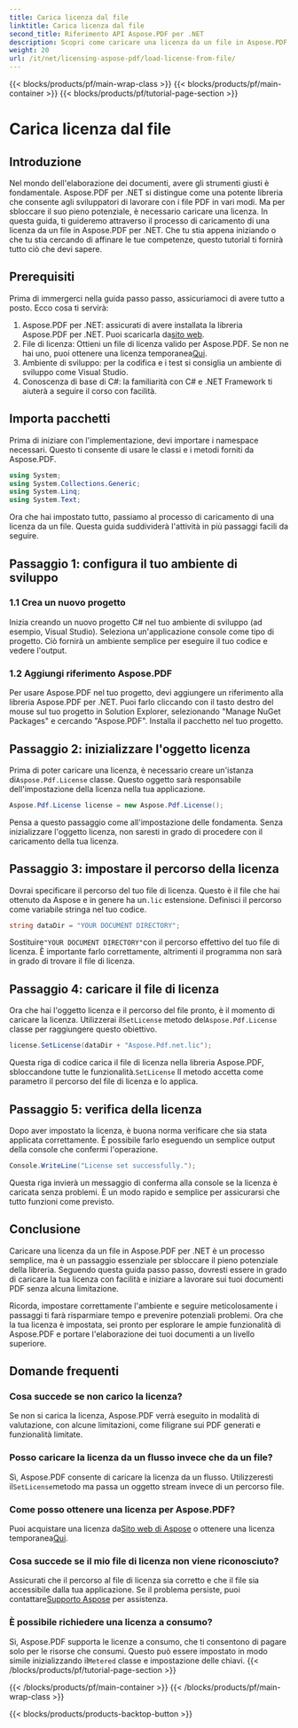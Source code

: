```yaml
---
title: Carica licenza dal file
linktitle: Carica licenza dal file
second_title: Riferimento API Aspose.PDF per .NET
description: Scopri come caricare una licenza da un file in Aspose.PDF per .NET con questa guida completa. Garantisci la piena funzionalità impostando correttamente la tua licenza.
weight: 20
url: /it/net/licensing-aspose-pdf/load-license-from-file/
---
```


{{< blocks/products/pf/main-wrap-class >}}
{{< blocks/products/pf/main-container >}}
{{< blocks/products/pf/tutorial-page-section >}}

# Carica licenza dal file

## Introduzione

Nel mondo dell'elaborazione dei documenti, avere gli strumenti giusti è fondamentale. Aspose.PDF per .NET si distingue come una potente libreria che consente agli sviluppatori di lavorare con i file PDF in vari modi. Ma per sbloccare il suo pieno potenziale, è necessario caricare una licenza. In questa guida, ti guideremo attraverso il processo di caricamento di una licenza da un file in Aspose.PDF per .NET. Che tu stia appena iniziando o che tu stia cercando di affinare le tue competenze, questo tutorial ti fornirà tutto ciò che devi sapere.

## Prerequisiti

Prima di immergerci nella guida passo passo, assicuriamoci di avere tutto a posto. Ecco cosa ti servirà:

1.  Aspose.PDF per .NET: assicurati di avere installata la libreria Aspose.PDF per .NET. Puoi scaricarla da[sito web](https://releases.aspose.com/pdf/net/).
2.  File di licenza: Ottieni un file di licenza valido per Aspose.PDF. Se non ne hai uno, puoi ottenere una licenza temporanea[Qui](https://purchase.aspose.com/temporary-license/).
3. Ambiente di sviluppo: per la codifica e i test si consiglia un ambiente di sviluppo come Visual Studio.
4. Conoscenza di base di C#: la familiarità con C# e .NET Framework ti aiuterà a seguire il corso con facilità.

## Importa pacchetti

Prima di iniziare con l'implementazione, devi importare i namespace necessari. Questo ti consente di usare le classi e i metodi forniti da Aspose.PDF.

```csharp
using System;
using System.Collections.Generic;
using System.Linq;
using System.Text;
```

Ora che hai impostato tutto, passiamo al processo di caricamento di una licenza da un file. Questa guida suddividerà l'attività in più passaggi facili da seguire.

## Passaggio 1: configura il tuo ambiente di sviluppo

### 1.1 Crea un nuovo progetto
Inizia creando un nuovo progetto C# nel tuo ambiente di sviluppo (ad esempio, Visual Studio). Seleziona un'applicazione console come tipo di progetto. Ciò fornirà un ambiente semplice per eseguire il tuo codice e vedere l'output.

### 1.2 Aggiungi riferimento Aspose.PDF
Per usare Aspose.PDF nel tuo progetto, devi aggiungere un riferimento alla libreria Aspose.PDF per .NET. Puoi farlo cliccando con il tasto destro del mouse sul tuo progetto in Solution Explorer, selezionando "Manage NuGet Packages" e cercando "Aspose.PDF". Installa il pacchetto nel tuo progetto.

## Passaggio 2: inizializzare l'oggetto licenza

 Prima di poter caricare una licenza, è necessario creare un'istanza di`Aspose.Pdf.License` classe. Questo oggetto sarà responsabile dell'impostazione della licenza nella tua applicazione.

```csharp
Aspose.Pdf.License license = new Aspose.Pdf.License();
```

Pensa a questo passaggio come all'impostazione delle fondamenta. Senza inizializzare l'oggetto licenza, non saresti in grado di procedere con il caricamento della tua licenza.

## Passaggio 3: impostare il percorso della licenza

 Dovrai specificare il percorso del tuo file di licenza. Questo è il file che hai ottenuto da Aspose e in genere ha un`.lic` estensione. Definisci il percorso come variabile stringa nel tuo codice.

```csharp
string dataDir = "YOUR DOCUMENT DIRECTORY";
```

 Sostituire`"YOUR DOCUMENT DIRECTORY"`con il percorso effettivo del tuo file di licenza. È importante farlo correttamente, altrimenti il programma non sarà in grado di trovare il file di licenza.

## Passaggio 4: caricare il file di licenza

 Ora che hai l'oggetto licenza e il percorso del file pronto, è il momento di caricare la licenza. Utilizzerai il`SetLicense` metodo del`Aspose.Pdf.License` classe per raggiungere questo obiettivo.

```csharp
license.SetLicense(dataDir + "Aspose.Pdf.net.lic");
```

 Questa riga di codice carica il file di licenza nella libreria Aspose.PDF, sbloccandone tutte le funzionalità.`SetLicense` Il metodo accetta come parametro il percorso del file di licenza e lo applica.

## Passaggio 5: verifica della licenza

Dopo aver impostato la licenza, è buona norma verificare che sia stata applicata correttamente. È possibile farlo eseguendo un semplice output della console che confermi l'operazione.

```csharp
Console.WriteLine("License set successfully.");
```

Questa riga invierà un messaggio di conferma alla console se la licenza è caricata senza problemi. È un modo rapido e semplice per assicurarsi che tutto funzioni come previsto.

## Conclusione

Caricare una licenza da un file in Aspose.PDF per .NET è un processo semplice, ma è un passaggio essenziale per sbloccare il pieno potenziale della libreria. Seguendo questa guida passo passo, dovresti essere in grado di caricare la tua licenza con facilità e iniziare a lavorare sui tuoi documenti PDF senza alcuna limitazione.

Ricorda, impostare correttamente l'ambiente e seguire meticolosamente i passaggi ti farà risparmiare tempo e prevenire potenziali problemi. Ora che la tua licenza è impostata, sei pronto per esplorare le ampie funzionalità di Aspose.PDF e portare l'elaborazione dei tuoi documenti a un livello superiore.

## Domande frequenti

### Cosa succede se non carico la licenza?  
Se non si carica la licenza, Aspose.PDF verrà eseguito in modalità di valutazione, con alcune limitazioni, come filigrane sui PDF generati e funzionalità limitate.

### Posso caricare la licenza da un flusso invece che da un file?  
 Sì, Aspose.PDF consente di caricare la licenza da un flusso. Utilizzeresti il`SetLicense`metodo ma passa un oggetto stream invece di un percorso file.

### Come posso ottenere una licenza per Aspose.PDF?  
 Puoi acquistare una licenza da[Sito web di Aspose](https://purchase.aspose.com/buy) o ottenere una licenza temporanea[Qui](https://purchase.aspose.com/temporary-license/).

### Cosa succede se il mio file di licenza non viene riconosciuto?  
 Assicurati che il percorso al file di licenza sia corretto e che il file sia accessibile dalla tua applicazione. Se il problema persiste, puoi contattare[Supporto Aspose](https://forum.aspose.com/c/pdf/10) per assistenza.

### È possibile richiedere una licenza a consumo?  
 Sì, Aspose.PDF supporta le licenze a consumo, che ti consentono di pagare solo per le risorse che consumi. Questo può essere impostato in modo simile inizializzando il`Metered` classe e impostazione delle chiavi.
{{< /blocks/products/pf/tutorial-page-section >}}

{{< /blocks/products/pf/main-container >}}
{{< /blocks/products/pf/main-wrap-class >}}

{{< blocks/products/products-backtop-button >}}
